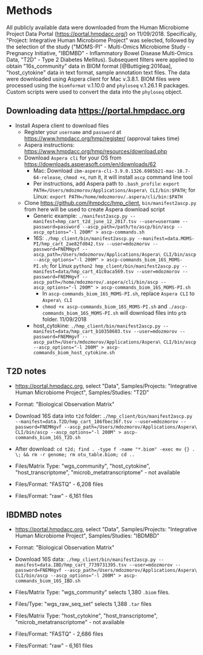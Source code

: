 # Methods

All publicly available data were downloaded from the Human Microbiome Project Data Portal (https://portal.hmpdacc.org/) on 11/09/2018. Specifically, "Project: Integrative Human Microbiome Project" was selected, followed by the selection of the study ("MOMS-PI" - Multi-Omics Microbiome Study - Pregnancy Initiative, "IBDMBD" - Inflammatory Bowel Disease Multi-Omics Data, "T2D" - Type 2 Diabetes Mellitus). Subsequent filters were applied to obtain "16s_community" data in BIOM format [@Buttigieg:2016aa], "host_cytokine" data in text format, sample annotation text files. The data were downloaded using Aspera client for Mac v.3.8.1. BIOM files were processed using the `biomformat` v.1.10.0 and `phyloseq` v.1.26.1 R packages. Custom scripts were used to convert the data into the `phyloseq` object.

## Downloading data https://portal.hmpdacc.org

- Install Aspera client to download files
    - Register your `username` and `password` at https://www.hmpdacc.org/hmp/register/ (approval takes time)
    - Aspera instructions: https://www.hmpdacc.org/hmp/resources/download.php
    - Download `Aspera cli` for your OS from https://downloads.asperasoft.com/en/downloads/62
        - Mac: Download `ibm-aspera-cli-3.9.0.1326.6985b21-mac-10.7-64-release`, `chmod +x`, run it, it will install `ascp` command line tool
        - Per instructions, add Aspera path to `.bash_profile`: `export PATH=/Users/mdozmorov/Applications/Aspera\ CLI/bin:$PATH`; for Linux: `export PATH=/home/mdozmorov/.aspera/cli/bin:$PATH`
    - Clone https://github.com/ihmpdcc/hmp_client, `bin/manifest2ascp.py` from here will be used to create Aspera download script
        - Generic example: `./manifest2ascp.py --manifest=hmp_cart_t2d_june_12_2017.tsv --user=username --password=password --ascp_path=/path/to/ascp/bin/ascp --ascp_options="-l 200M" > ascp-commands.sh`
        - 16S: `./hmp_client/bin/manifest2ascp.py --manifest=data.MOMS-PI/hmp_cart_2ae82fd042.tsv --user=mdozmorov --password=FNEMHgvf --ascp_path=/Users/mdozmorov/Applications/Aspera\ CLI/bin/ascp --ascp_options="-l 200M" > ascp-commands_biom_16S_MOMS-PI.sh`; for Linux `python2 hmp_client/bin/manifest2ascp.py --manifest=data/hmp_cart_41c0aca569.tsv --user=mdozmorov --password=FNEMHgvf --ascp_path=/home/mdozmorov/.aspera/cli/bin/ascp --ascp_options="-l 200M" > ascp-commands_biom_16S_MOMS-PI.sh`
            - In `ascp-commands_biom_16S_MOMS-PI.sh`, replace `Aspera CLI` to `Aspera\ CLI`
            - `chmod +x ascp-commands_biom_16S_MOMS-PI.sh` and `./ascp-commands_biom_16S_MOMS-PI.sh` will download files into `ptb` folder. 11/09/2018
       - host_cytokine: `./hmp_client/bin/manifest2ascp.py --manifest=data/hmp_cart_b10350603.tsv --user=mdozmorov --password=FNEMHgvf --ascp_path=/Users/mdozmorov/Applications/Aspera\ CLI/bin/ascp --ascp_options="-l 200M" > ascp-commands_biom_host_cytokine.sh`


## T2D notes

- https://portal.hmpdacc.org, select "Data", Samples/Projects: "Integrative Human Microbiome Project", Samples/Studies: "T2D"
- Format: "Biological Observation Matrix" 
- Download 16S data into `t2d` folder: `./hmp_client/bin/manifest2ascp.py --manifest=data.T2D/hmp_cart_186fbec36f.tsv --user=mdozmorov --password=FNEMHgvf --ascp_path=/Users/mdozmorov/Applications/Aspera\ CLI/bin/ascp --ascp_options="-l 200M" > ascp-commands_biom_16S_T2D.sh`
- After download: `cd t2d; find . -type f -name "*.biom" -exec mv {} . \; && rm -r genome; rm otu_table.biom; cd ..`

- Files/Matrix Type: "wgs_community", "host_cytokine", "host_transcriptome", "microb_metatranscriptome" - not available
- Files/Format: "FASTQ" - 6,208 files
- Files/Format: "raw" - 6,161 files

## IBDMBD notes

- https://portal.hmpdacc.org, select "Data", Samples/Projects: "Integrative Human Microbiome Project", Samples/Studies: "IBDMBD"
- Format: "Biological Observation Matrix" 
- Download 16S data: `./hmp_client/bin/manifest2ascp.py --manifest=data.IBD/hmp_cart_7739731395.tsv --user=mdozmorov --password=FNEMHgvf --ascp_path=/Users/mdozmorov/Applications/Aspera\ CLI/bin/ascp --ascp_options="-l 200M" > ascp-commands_biom_16S_IBD.sh`

- Files/Matrix Type: "wgs_community" selects 1,380 `.biom` files. 
- Files/Type: "wgs_raw_seq_set" selects 1,388 `.tar` files
- Files/Matrix Type: "host_cytokine", "host_transcriptome", "microb_metatranscriptome" - not available
- Files/Format: "FASTQ" - 2,686 files
- Files/Format: "raw" - 6,161 files
